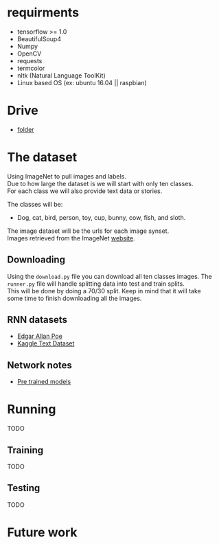 # requirments
- tensorflow >= 1.0
- BeautifulSoup4
- Numpy
- OpenCV
- requests
- termcolor
- nltk (Natural Language ToolKit)
- Linux based OS (ex: ubuntu 16.04 || raspbian)
  
# Drive
- [folder](https://drive.google.com/drive/folders/1fwhkkxTkv1GhdQuMBgT72--PmvSuGzkZ?usp=sharing)
# The dataset
Using ImageNet to pull images and labels.  
Due to how large the dataset is we will start with only ten classes.  
For each class we will also provide text data or stories.  
  
The classes will be:  
- Dog, cat, bird, person, toy, cup, bunny, cow, fish, and sloth.  

The image dataset will be the urls for each image synset.   
Images retrieved from the ImageNet [website](http://image-net.org/index).  
  
## Downloading  
Using the `download.py` file you can download all ten classes images. The  
`runner.py` file will handle splitting data into test and train splits.  
This will be done by doing a 70/30 split. Keep in mind that it will take  
some time to finish downloading all the images.  

## RNN datasets
- [Edgar Allan Poe](http://www.textfiles.com/etext/AUTHORS/POE/)
- [Kaggle Text Dataset](https://www.kaggle.com/mylesoneill/classic-literature-in-ascii)

## Network notes
- [Pre trained models](https://github.com/tensorflow/models/tree/master/research/slim#pre-trained-models)

# Running
TODO 
## Training
TODO  
## Testing
TODO  
# Future work
